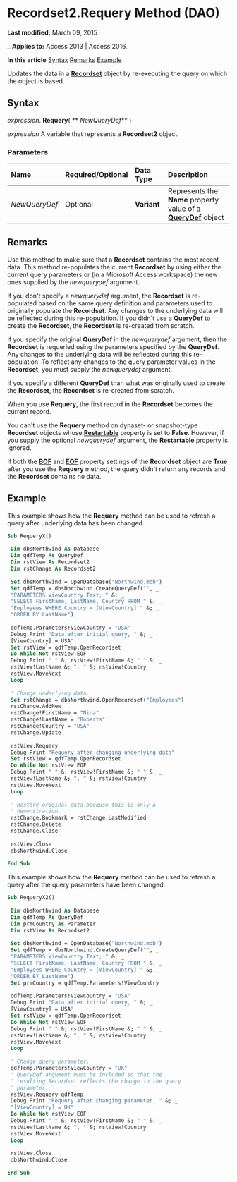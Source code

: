 
# Recordset2.Requery Method (DAO)

 **Last modified:** March 09, 2015

 _ **Applies to:** Access 2013 | Access 2016_

 **In this article**
[Syntax](#sectionSection0)
[Remarks](#sectionSection1)
[Example](#sectionSection2)


Updates the data in a  **[Recordset](9774232c-e6da-175b-fc7f-ed2ab7908fa0.md)** object by re-executing the query on which the object is based.

## Syntax
<a name="sectionSection0"> </a>

 _expression_. **Requery**( ** _NewQueryDef_** )

 _expression_ A variable that represents a **Recordset2** object.


### Parameters



|**Name**|**Required/Optional**|**Data Type**|**Description**|
|:-----|:-----|:-----|:-----|
| _NewQueryDef_|Optional|**Variant**| Represents the **Name** property value of a **[QueryDef](0b3d901c-345d-42a2-f5f1-fb09cc562e27.md)** object|

## Remarks
<a name="sectionSection1"> </a>

Use this method to make sure that a  **Recordset** contains the most recent data. This method re-populates the current **Recordset** by using either the current query parameters or (in a Microsoft Access workspace) the new ones supplied by the _newquerydef_ argument.

If you don't specify a  _newquerydef_ argument, the **Recordset** is re-populated based on the same query definition and parameters used to originally populate the **Recordset**. Any changes to the underlying data will be reflected during this re-population. If you didn't use a **QueryDef** to create the **Recordset**, the **Recordset** is re-created from scratch.

If you specify the original  **QueryDef** in the _newquerydef_ argument, then the **Recordset** is requeried using the parameters specified by the **QueryDef**. Any changes to the underlying data will be reflected during this re-population. To reflect any changes to the query parameter values in the **Recordset**, you must supply the _newquerydef_ argument.

If you specify a different  **QueryDef** than what was originally used to create the **Recordset**, the **Recordset** is re-created from scratch.

When you use  **Requery**, the first record in the **Recordset** becomes the current record.

You can't use the  **Requery** method on dynaset- or snapshot-type **Recordset** objects whose **[Restartable](9b1c40f8-5a33-2527-a7b6-bef4cb991d7e.md)** property is set to **False**. However, if you supply the optional _newquerydef_ argument, the **Restartable** property is ignored.

If both the  **[BOF](d97d0507-0d5a-e3f1-fa30-40caec9f3ffa.md)** and **[EOF](9d4e1ee2-e866-3ebf-e08b-b31b0cb47ed9.md)** property settings of the **Recordset** object are **True** after you use the **Requery** method, the query didn't return any records and the **Recordset** contains no data.


## Example
<a name="sectionSection2"> </a>

This example shows how the  **Requery** method can be used to refresh a query after underlying data has been changed.


```vb
Sub RequeryX() 
 
 Dim dbsNorthwind As Database 
 Dim qdfTemp As QueryDef 
 Dim rstView As Recordset2 
 Dim rstChange As Recordset2 
 
 Set dbsNorthwind = OpenDatabase("Northwind.mdb") 
 Set qdfTemp = dbsNorthwind.CreateQueryDef("", _ 
 "PARAMETERS ViewCountry Text; " &; _ 
 "SELECT FirstName, LastName, Country FROM " &; _ 
 "Employees WHERE Country = [ViewCountry] " &; _ 
 "ORDER BY LastName") 
 
 qdfTemp.Parameters!ViewCountry = "USA" 
 Debug.Print "Data after initial query, " &; _ 
 [ViewCountry] = USA" 
 Set rstView = qdfTemp.OpenRecordset 
 Do While Not rstView.EOF 
 Debug.Print " " &; rstView!FirstName &; " " &; _ 
 rstView!LastName &; ", " &; rstView!Country 
 rstView.MoveNext 
 Loop 
 
 ' Change underlying data. 
 Set rstChange = dbsNorthwind.OpenRecordset("Employees") 
 rstChange.AddNew 
 rstChange!FirstName = "Nina" 
 rstChange!LastName = "Roberts" 
 rstChange!Country = "USA" 
 rstChange.Update 
 
 rstView.Requery 
 Debug.Print "Requery after changing underlying data" 
 Set rstView = qdfTemp.OpenRecordset 
 Do While Not rstView.EOF 
 Debug.Print " " &; rstView!FirstName &; " " &; _ 
 rstView!LastName &; ", " &; rstView!Country 
 rstView.MoveNext 
 Loop 
 
 ' Restore original data because this is only a 
 ' demonstration. 
 rstChange.Bookmark = rstChange.LastModified 
 rstChange.Delete 
 rstChange.Close 
 
 rstView.Close 
 dbsNorthwind.Close 
 
End Sub
```

This example shows how the  **Requery** method can be used to refresh a query after the query parameters have been changed.




```vb
Sub RequeryX2() 
 
 Dim dbsNorthwind As Database 
 Dim qdfTemp As QueryDef 
 Dim prmCountry As Parameter 
 Dim rstView As Recordset2 
 
 Set dbsNorthwind = OpenDatabase("Northwind.mdb") 
 Set qdfTemp = dbsNorthwind.CreateQueryDef("", _ 
 "PARAMETERS ViewCountry Text; " &; _ 
 "SELECT FirstName, LastName, Country FROM " &; _ 
 "Employees WHERE Country = [ViewCountry] " &; _ 
 "ORDER BY LastName") 
 Set prmCountry = qdfTemp.Parameters!ViewCountry 
 
 qdfTemp.Parameters!ViewCountry = "USA" 
 Debug.Print "Data after initial query, " &; _ 
 [ViewCountry] = USA" 
 Set rstView = qdfTemp.OpenRecordset 
 Do While Not rstView.EOF 
 Debug.Print " " &; rstView!FirstName &; " " &; _ 
 rstView!LastName &; ", " &; rstView!Country 
 rstView.MoveNext 
 Loop 
 
 ' Change query parameter. 
 qdfTemp.Parameters!ViewCountry = "UK" 
 ' QueryDef argument must be included so that the 
 ' resulting Recordset reflects the change in the query 
 ' parameter. 
 rstView.Requery qdfTemp 
 Debug.Print "Requery after changing parameter, " &; _ 
 "[ViewCountry] = UK" 
 Do While Not rstView.EOF 
 Debug.Print " " &; rstView!FirstName &; " " &; _ 
 rstView!LastName &; ", " &; rstView!Country 
 rstView.MoveNext 
 Loop 
 
 rstView.Close 
 dbsNorthwind.Close 
 
End Sub
```

